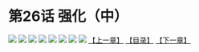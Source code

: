 # 第26话 强化（中）
![](https://mhpic.xiaomingtaiji.net/comic/D/斗破苍穹拆分版/26话/1.jpg-zymk.middle.webp)
![](https://mhpic.xiaomingtaiji.net/comic/D/斗破苍穹拆分版/26话/2.jpg-zymk.middle.webp)
![](https://mhpic.xiaomingtaiji.net/comic/D/斗破苍穹拆分版/26话/3.jpg-zymk.middle.webp)
![](https://mhpic.xiaomingtaiji.net/comic/D/斗破苍穹拆分版/26话/4.jpg-zymk.middle.webp)
![](https://mhpic.xiaomingtaiji.net/comic/D/斗破苍穹拆分版/26话/5.jpg-zymk.middle.webp)
![](https://mhpic.xiaomingtaiji.net/comic/D/斗破苍穹拆分版/26话/6.jpg-zymk.middle.webp)
![](https://mhpic.xiaomingtaiji.net/comic/D/斗破苍穹拆分版/26话/7.jpg-zymk.middle.webp)
![](https://mhpic.xiaomingtaiji.net/comic/D/斗破苍穹拆分版/26话/8.jpg-zymk.middle.webp)
[【上一章】](./25.md)
[【目录】](./READMD.md)
[【下一章】](./27.md)
